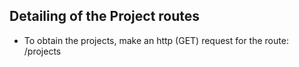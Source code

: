## Detailing of the Project routes

- To obtain the projects, make an http (GET) request for the route: /projects
